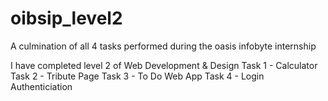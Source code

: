 # oibsip_level2
A culmination of all 4 tasks performed during the oasis infobyte internship

I have completed level 2 of Web Development & Design 
Task 1 - Calculator
Task 2 - Tribute Page
Task 3 - To Do Web App
Task 4 - Login Authenticiation
